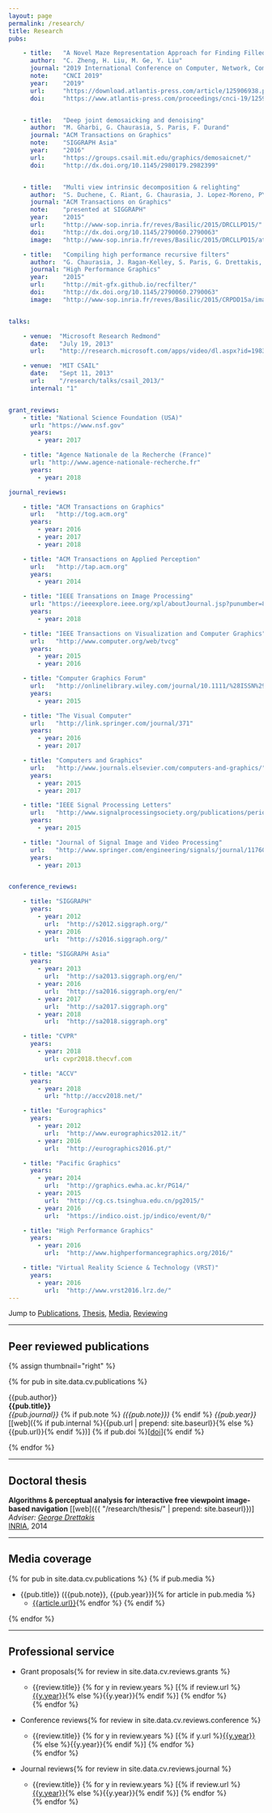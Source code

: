 ```yaml
---
layout: page
permalink: /research/
title: Research
pubs:

    - title:   "A Novel Maze Representation Approach for Finding Filled Path of A Mobile Robot"
      author:  "C. Zheng, H. Liu, M. Ge, Y. Liu"
      journal: "2019 International Conference on Computer, Network, Communication and Information Systems"
      note:    "CNCI 2019"
      year:    "2019"
      url:     "https://download.atlantis-press.com/article/125906938.pdf"
      doi:     "https://www.atlantis-press.com/proceedings/cnci-19/125906938"


    - title:   "Deep joint demosaicking and denoising"
      author:  "M. Gharbi, G. Chaurasia, S. Paris, F. Durand"
      journal: "ACM Transactions on Graphics"
      note:    "SIGGRAPH Asia"
      year:    "2016"
      url:     "https://groups.csail.mit.edu/graphics/demosaicnet/"
      doi:     "http://dx.doi.org/10.1145/2980179.2982399"


    - title:   "Multi view intrinsic decomposition & relighting"
      author:  "S. Duchene, C. Riant, G. Chaurasia, J. Lopez-Moreno, PY Laffont, S. Popov, A. Bousseau, G. Drettakis"
      journal: "ACM Transactions on Graphics"
      note:    "presented at SIGGRAPH"
      year:    "2015"
      url:     "http://www-sop.inria.fr/reves/Basilic/2015/DRCLLPD15/"
      doi:     "http://dx.doi.org/10.1145/2790060.2790063"
      image:   "http://www-sop.inria.fr/reves/Basilic/2015/DRCLLPD15/ateaser.jpg"

    - title:   "Compiling high performance recursive filters"
      author:  "G. Chaurasia, J. Ragan-Kelley, S. Paris, G. Drettakis, F. Durand"
      journal: "High Performance Graphics"
      year:    "2015"
      url:     "http://mit-gfx.github.io/recfilter/"
      doi:     "http://dx.doi.org/10.1145/2790060.2790063"
      image:   "http://www-sop.inria.fr/reves/Basilic/2015/CRPDD15a/image.jpg"


talks:

    - venue:  "Microsoft Research Redmond"
      date:   "July 19, 2013"
      url:    "http://research.microsoft.com/apps/video/dl.aspx?id=198331"

    - venue:  "MIT CSAIL"
      date:   "Sept 11, 2013"
      url:    "/research/talks/csail_2013/"
      internal: "1"


grant_reviews:
    - title: "National Science Foundation (USA)"
      url: "https://www.nsf.gov"
      years:
        - year: 2017

    - title: "Agence Nationale de la Recherche (France)"
      url: "http://www.agence-nationale-recherche.fr"
      years:
        - year: 2018

journal_reviews:

    - title: "ACM Transactions on Graphics"
      url:   "http://tog.acm.org"
      years:
        - year: 2016
        - year: 2017
        - year: 2018

    - title: "ACM Transactions on Applied Perception"
      url:   "http://tap.acm.org"
      years:
        - year: 2014

    - title: "IEEE Transations on Image Processing"
      url: "https://ieeexplore.ieee.org/xpl/aboutJournal.jsp?punumber=83"
      years:
        - year: 2018

    - title: "IEEE Transactions on Visualization and Computer Graphics"
      url:   "http://www.computer.org/web/tvcg"
      years:
        - year: 2015
        - year: 2016

    - title: "Computer Graphics Forum"
      url:   "http://onlinelibrary.wiley.com/journal/10.1111/%28ISSN%291467-8659"
      years:
        - year: 2015

    - title: "The Visual Computer"
      url:   "http://link.springer.com/journal/371"
      years:
        - year: 2016
        - year: 2017

    - title: "Computers and Graphics"
      url:   "http://www.journals.elsevier.com/computers-and-graphics/"
      years:
        - year: 2015
        - year: 2017

    - title: "IEEE Signal Processing Letters"
      url:   "http://www.signalprocessingsociety.org/publications/periodicals/letters/"
      years:
        - year: 2015

    - title: "Journal of Signal Image and Video Processing"
      url:   "http://www.springer.com/engineering/signals/journal/11760"
      years:
        - year: 2013


conference_reviews:

    - title: "SIGGRAPH"
      years:
        - year: 2012
          url:  "http://s2012.siggraph.org/"
        - year: 2016
          url:  "http://s2016.siggraph.org/"

    - title: "SIGGRAPH Asia"
      years:
        - year: 2013
          url:  "http://sa2013.siggraph.org/en/"
        - year: 2016
          url:  "http://sa2016.siggraph.org/en/"
        - year: 2017
          url:  "http://sa2017.siggraph.org"
        - year: 2018
          url:  "http://sa2018.siggraph.org"

    - title: "CVPR"
      years:
        - year: 2018
          url: cvpr2018.thecvf.com

    - title: "ACCV"
      years:
        - year: 2018
          url: "http://accv2018.net/"

    - title: "Eurographics"
      years:
        - year: 2012
          url:  "http://www.eurographics2012.it/"
        - year: 2016
          url:  "http://eurographics2016.pt/"

    - title: "Pacific Graphics"
      years:
        - year: 2014
          url:  "http://graphics.ewha.ac.kr/PG14/"
        - year: 2015
          url:  "http://cg.cs.tsinghua.edu.cn/pg2015/"
        - year: 2016
          url:  "https://indico.oist.jp/indico/event/0/"

    - title: "High Performance Graphics"
      years:
        - year: 2016
          url:  "http://www.highperformancegraphics.org/2016/"

    - title: "Virtual Reality Science & Technology (VRST)"
      years:
        - year: 2016
          url:  "http://www.vrst2016.lrz.de/"
---
```


Jump to [Publications](#peer-reviewed-publications), [Thesis](#doctoral-thesis), [Media](#media-coverage), [Reviewing](#professional-service)

---

## Peer reviewed publications

{% assign thumbnail="right" %}

{% for pub in site.data.cv.publications %}
<!-- {% if pub.image %}
{% include image.html url=pub.image caption="" height="80px" align=thumbnail %}
{% endif %} -->
{{pub.author}}<br />
**{{pub.title}}**<br />
*{{pub.journal}}*
{% if pub.note %} *({{pub.note}})*
{% endif %} *{{pub.year}}*  [[web]({% if pub.internal %}{{pub.url | prepend: site.baseurl}}{% else %}{{pub.url}}{% endif %})] {% if pub.doi %}[[doi]({{pub.doi}})]{% endif %}

{% endfor %}

-----

## Doctoral thesis

**Algorithms & perceptual analysis for interactive free viewpoint image-based navigation** [[web]({{ "/research/thesis/" | prepend: site.baseurl}})]<br />
*Adviser: [George Drettakis](http://www-sop.inria.fr/members/George.Drettakis)* <br />
[INRIA](http://www.inria.fr/sophia), 2014

------

## Media coverage

{% for pub in site.data.cv.publications %}
{% if pub.media %}
- {{pub.title}} ({{pub.note}}, {{pub.year}}){% for article in pub.media %}
    - [{{article.url}}]({{article.url}}){% endfor %}
{% endif %}

{% endfor %}

------

## Professional service

- Grant proposals{% for review in site.data.cv.reviews.grants %}
    - {{review.title}} {% for y in review.years %} [{% if review.url %}[{{y.year}}]({{review.url}}){% else %}{{y.year}}{% endif %}] {% endfor %}<br />{% endfor %}

- Conference reviews{% for review in site.data.cv.reviews.conference %}
    - {{review.title}} {% for y in review.years %} [{% if y.url %}[{{y.year}}]({{y.url}}){% else %}{{y.year}}{% endif %}] {% endfor %}<br />{% endfor %}

- Journal reviews{% for review in site.data.cv.reviews.journal %}
    - {{review.title}} {% for y in review.years %} [{% if review.url %}[{{y.year}}]({{review.url}}){% else %}{{y.year}}{% endif %}] {% endfor %}<br />{% endfor %}
